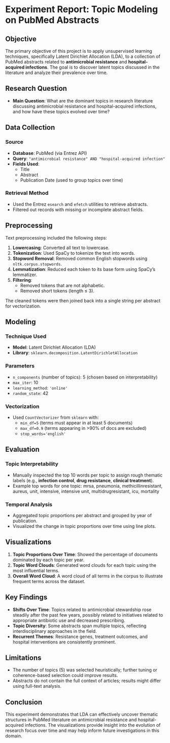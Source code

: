 # Experiment Report: Topic Modeling on PubMed Abstracts

## Objective

The primary objective of this project is to apply unsupervised learning techniques, specifically Latent Dirichlet Allocation (LDA), to a collection of PubMed abstracts related to **antimicrobial resistance** and **hospital-acquired infections**. The goal is to discover latent topics discussed in the literature and analyze their prevalence over time.

## Research Question

- **Main Question**: What are the dominant topics in research literature discussing antimicrobial resistance and hospital-acquired infections, and how have these topics evolved over time?

## Data Collection

### Source

- **Database**: PubMed (via Entrez API)
- **Query**: `"antimicrobial resistance" AND "hospital-acquired infection"`
- **Fields Used**: 
  - Title
  - Abstract
  - Publication Date (used to group topics over time)

### Retrieval Method

- Used the Entrez `esearch` and `efetch` utilities to retrieve abstracts.
- Filtered out records with missing or incomplete abstract fields.

## Preprocessing

Text preprocessing included the following steps:

1. **Lowercasing**: Converted all text to lowercase.
2. **Tokenization**: Used SpaCy to tokenize the text into words.
3. **Stopword Removal**: Removed common English stopwords using `nltk.corpus.stopwords`.
4. **Lemmatization**: Reduced each token to its base form using SpaCy’s lemmatizer.
5. **Filtering**:
   - Removed tokens that are not alphabetic.
   - Removed short tokens (length ≤ 3).

The cleaned tokens were then joined back into a single string per abstract for vectorization.

## Modeling

### Technique Used

- **Model**: Latent Dirichlet Allocation (LDA)
- **Library**: `sklearn.decomposition.LatentDirichletAllocation`

### Parameters

- `n_components` (number of topics): 5 (chosen based on interpretability)
- `max_iter`: 10
- `learning_method`: `'online'`
- `random_state`: 42

### Vectorization

- Used `CountVectorizer` from `sklearn` with:
  - `min_df=5` (terms must appear in at least 5 documents)
  - `max_df=0.9` (terms appearing in >90% of docs are excluded)
  - `stop_words='english'`

## Evaluation

### Topic Interpretability

- Manually inspected the top 10 words per topic to assign rough thematic labels (e.g., **infection control**, **drug resistance**, **clinical treatment**).
- Example top words for one topic: mrsa, pneumonia, methicillinresistant, aureus, unit, intensive, intensive unit, multidrugresistant, icu, mortality

### Temporal Analysis

- Aggregated topic proportions per abstract and grouped by year of publication.
- Visualized the change in topic proportions over time using line plots.

## Visualizations

1. **Topic Proportions Over Time**: Showed the percentage of documents dominated by each topic per year.
2. **Topic Word Clouds**: Generated word clouds for each topic using the most influential terms.
3. **Overall Word Cloud**: A word cloud of all terms in the corpus to illustrate frequent terms across the dataset.

## Key Findings

- **Shifts Over Time**: Topics related to antimicrobial stewardship rose steadily after the past few years, possibly related to initiatives related to appropriate antibiotic use and decreased prescribing.
- **Topic Diversity**: Some abstracts span multiple topics, reflecting interdisciplinary approaches in the field.
- **Recurrent Themes**: Resistance genes, treatment outcomes, and hospital interventions are consistently prominent.

## Limitations

- The number of topics (5) was selected heuristically; further tuning or coherence-based selection could improve results.
- Abstracts do not contain the full context of articles; results might differ using full-text analysis.

## Conclusion

This experiment demonstrates that LDA can effectively uncover thematic structures in PubMed literature on antimicrobial resistance and hospital-acquired infections. The visualizations provide insight into the evolution of research focus over time and may help inform future investigations in this domain.


